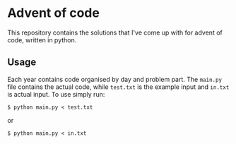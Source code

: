 # Advent of code

This repository contains the solutions that I've come up with for advent of
code, written in python.

## Usage
Each year contains code organised by day and problem part.
The `main.py` file contains the actual code, while `test.txt` is the example
input and `in.txt` is actual input.
To use simply run:
```
$ python main.py < test.txt
```
or
```
$ python main.py < in.txt
```


